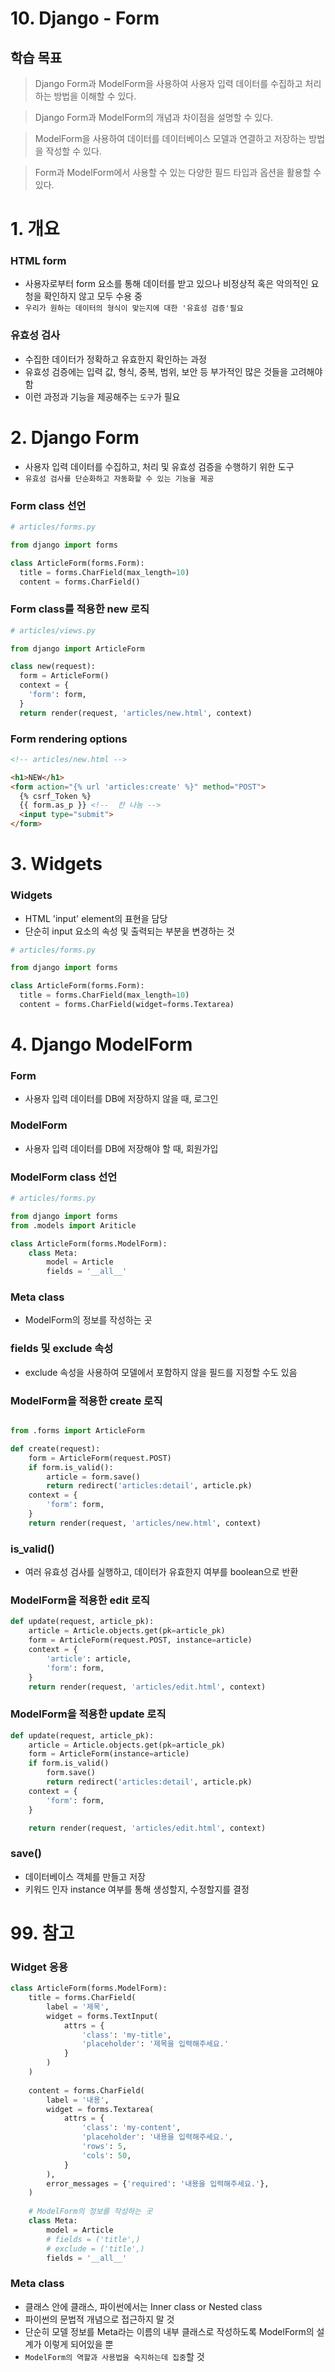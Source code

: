 # 10. Django - Form

## 학습 목표

> Django Form과 ModelForm을 사용하여 사용자 입력 데이터를 수집하고 처리하는 방법을 이해할 수 있다.

> Django Form과 ModelForm의 개념과 차이점을 설명할 수 있다.

> ModelForm을 사용하여 데이터를 데이터베이스 모델과 연결하고 저장하는 방법을 작성할 수 있다.

> Form과 ModelForm에서 사용할 수 있는 다양한 필드 타입과 옵션을 활용할 수 있다.

# 1. 개요

### HTML form
- 사용자로부터 form 요소를 통해 데이터를 받고 있으나 비정상적 혹은 악의적인 요청을 확인하지 않고 모두 수용 중
- `우리가 원하는 데이터의 형식이 맞는지에 대한 '유효성 검증'필요`

### 유효성 검사
- 수집한 데이터가 정확하고 유효한지 확인하는 과정
- 유효성 검증에는 입력 값, 형식, 중복, 범위, 보안 등 부가적인 많은 것들을 고려해야 함
- 이런 과정과 기능을 제공해주는 `도구`가 필요

# 2. Django Form
- 사용자 입력 데이터를 수집하고, 처리 및 유효성 검증을 수행하기 위한 도구
- `유효성 검사를 단순화하고 자동화할 수 있는 기능을 제공`


### Form class 선언

``` python
# articles/forms.py

from django import forms

class ArticleForm(forms.Form):
  title = forms.CharField(max_length=10)
  content = forms.CharField()
```

### Form class를 적용한 new 로직
``` python
# articles/views.py

from django import ArticleForm

class new(request):
  form = ArticleForm()
  context = {
    'form': form,
  }
  return render(request, 'articles/new.html', context)
```

### Form rendering options

``` HTML
<!-- articles/new.html -->

<h1>NEW</h1>
<form action="{% url 'articles:create' %}" method="POST">
  {% csrf_Token %}
  {{ form.as_p }} <!--  칸 나눔 -->
  <input type="submit">
</form>
```

# 3. Widgets

### Widgets
- HTML 'input' element의 표현을 담당
- 단순히 input 요소의 속성 및 출력되는 부분을 변경하는 것


``` python
# articles/forms.py

from django import forms

class ArticleForm(forms.Form):
  title = forms.CharField(max_length=10)
  content = forms.CharField(widget=forms.Textarea)
```

# 4. Django ModelForm

### Form
- 사용자 입력 데이터를 DB에 저장하지 않을 때, 로그인

### ModelForm
- 사용자 입력 데이터를 DB에 저장해야 할 때, 회원가입

### ModelForm class 선언

``` python
# articles/forms.py

from django import forms
from .models import Ariticle

class ArticleForm(forms.ModelForm):
    class Meta:
        model = Article
        fields = '__all__'
```

### Meta class
- ModelForm의 정보를 작성하는 곳

### fields 및 exclude 속성
- exclude 속성을 사용하여 모델에서 포함하지 않을 필드를 지정할 수도 있음

### ModelForm을 적용한 create 로직

``` python

from .forms import ArticleForm

def create(request):
    form = ArticleForm(request.POST)
    if form.is_valid():
        article = form.save()
        return redirect('articles:detail', article.pk)
    context = {
        'form': form,
    }
    return render(request, 'articles/new.html', context)   
```

### is_valid()
- 여러 유효성 검사를 실행하고, 데이터가 유효한지 여부를 boolean으로 반환

### ModelForm을 적용한 edit 로직

``` python
def update(request, article_pk):
    article = Article.objects.get(pk=article_pk)
    form = ArticleForm(request.POST, instance=article)
    context = {
        'article': article,
        'form': form,
    }
    return render(request, 'articles/edit.html', context)
```

### ModelForm을 적용한 update 로직

``` python
def update(request, article_pk):
    article = Article.objects.get(pk=article_pk)
    form = ArticleForm(instance=article)
    if form.is_valid()
        form.save()
        return redirect('articles:detail', article.pk)
    context = {
        'form': form,
    }

    return render(request, 'articles/edit.html', context)
```

### save()
- 데이터베이스 객체를 만들고 저장
- 키워드 인자 instance 여부를 통해 생성할지, 수정할지를 결정

# 99. 참고

### Widget 응용

``` python
class ArticleForm(forms.ModelForm):
    title = forms.CharField(
        label = '제목', 
        widget = forms.TextInput(
            attrs = {
                'class': 'my-title',
                'placeholder': '제목을 입력해주세요.'
            }
        )
    )
    
    content = forms.CharField(
        label = '내용', 
        widget = forms.Textarea(
            attrs = {
                'class': 'my-content',
                'placeholder': '내용을 입력해주세요.',
                'rows': 5,
                'cols': 50,
            }
        ),
        error_messages = {'required': '내용을 입력해주세요.'},
    )
    
    # ModelForm의 정보를 작성하는 곳
    class Meta:
        model = Article
        # fields = ('title',)
        # exclude = ('title',)
        fields = '__all__'
```

### Meta class
- 클래스 안에 클래스, 파이썬에서는 Inner class or Nested class
- 파이썬의 문법적 개념으로 접근하지 말 것
- 단순히 모델 정보를 Meta라는 이름의 내부 클래스로 작성하도록 ModelForm의 설계가 이렇게 되어있을 뿐
- `ModelForm의 역할과 사용법을 숙지하는데 집중`할 것

